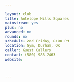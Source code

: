 ```yaml
---

layout: club
title: Antelope Hills Squares
mainstream: yes
plus: no
advanced: no
rounds: no
schedule: 2nd Friday, 8:00 PM
location: Gym, Durham, OK
caller: Guest Callers
contact: (580) 983-2463
website: 



---
```


